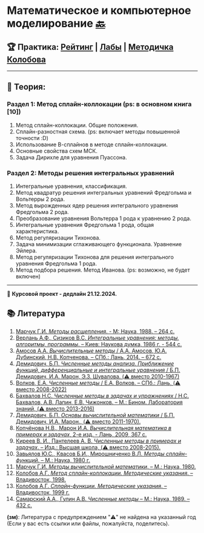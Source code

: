 # Математическое и компьютерное моделирование [🔙](https://github.com/motattack/mcs_24_2)

## 🏆 Практика: [Рейтинг](https://docs.google.com/spreadsheets/d/1pDOthpampAzwYNo5bxVVs_Y7zhfdHVXhyE1CDe9-RHo/edit?usp=sharing) | [Лабы](https://drive.google.com/drive/folders/1s3DMYA1776GiquzVYUHOLEvQWoQ5TA8q?usp=sharing) | [Методичка Колобова](https://raw.githubusercontent.com/motattack/mcs_24_2/main/mcm/books/lab_dop_glav.pdf)

---

## 📖 Теория:

### Раздел 1: Метод сплайн-коллокации (ps: в основном книга [10])
1. Метод сплайн-коллокации. Общие положения.
2. Сплайн-разностная схема. (ps: включает методы повышенной точности :D)
3. Использование В-сплайнов в методе сплайн-коллокации.
4. Основные свойства схем МСК.
5. Задача Дирихле для уравнения Пуассона.

### Раздел 2: Методы решения интегральных уравнений
1. Интегральные уравнения, классификация.
2. Метод квадратур решения интегральных уравнений Фредгольма и Вольтерры 2 рода.
3. Метод вырожденных ядер решения интегрального уравнения Фредгольма 2 рода.
4. Преобразование уравнения Вольтерра 1 рода к уравнению 2 рода.
5. Интегральные уравнения Фредгольма 1 рода, общая характеристика.
6. Метод регуляризации Тихонова.
7. Задача минимизации сглаживающего функционала. Уравнение Эйлера.
8. Метод регуляризации Тихонова для решения интегрального уравнения Фредгольма 1 рода.
9. Метод подбора решения. Метод Иванова. (ps: возможно, не будет включен)

---

📆 **Курсовой проект - дедлайн 21.12.2024.**

## 📚 Литература
1. [Марчук Г.И. *Методы расщепления*. - М: Наука, 1988. – 264 с.](https://raw.githubusercontent.com/motattack/mcs_24_2/main/mcm/books/rashep.pdf)
2. [Верлань А.Ф., Сизиков В.С. *Интегральные уравнения: методы, алгоритмы, программы*. – Киев: Наукова думка, 1986 г. - 544 с.](https://raw.githubusercontent.com/motattack/mcs_24_2/main/mcm/books/A_F_Verlan_V_S_Sizikov_-_Integralnye_uravnenia.pdf)
3. [Амосов А.А. *Вычислительные методы* / А.А. Амосов, Ю.А. Дубинский, Н.В. Копченова. – СПб.: Лань, 2014. – 672 с.](https://raw.githubusercontent.com/motattack/mcs_24_2/main/mcm/books/Vychislitelnye-metody.pdf)
4. [Демидович, Б.П. *Численные методы анализа. Приближение функций, дифференциальные и интегральные уравнения* / Б.П. Демидович, И.А. Марон, Э.З. Шувалова. (⚠️ вместо 2010-1967)](https://raw.githubusercontent.com/motattack/mcs_24_2/main/mcm/books/I_A_Maron_E_Z_Shuvalova_B_P_Demidovich_Chislennye_metody_analiza_Priblizhenie_funktsiy_differentsialnye_i_integralnye_uravnenia.pdf)
5. [Волков, Е.А. *Численные методы* / Е.А. Волков. – СПб.: Лань, (⚠️ вместо 2008-2022)](https://raw.githubusercontent.com/motattack/mcs_24_2/main/mcm/books/%D0%A7%D0%B8%D1%81%D0%BB%D0%B5%D0%BD%D0%BD%D1%8B%D0%B5%20%D0%BC%D0%B5%D1%82%D0%BE%D0%B4%D1%8B%20(2022).pdf)
6. [Бахвалов Н.С. *Численные методы в задачах и упражнениях* / Н.С. Бахвалов, А.В. Лапин, Е.В. Чижонков. – М.: Бином. Лаборатория знаний, (⚠️ вместо 2013-2016)](https://raw.githubusercontent.com/motattack/mcs_24_2/main/mcm/books/%D0%91%D0%B0%D1%85%D0%B2%D0%B0%D0%BB%D0%BE%D0%B2%20%D0%9D.%D0%A1.%2C%20%D0%9A%D0%BE%D1%80%D0%BD%D0%B5%D0%B2%20%D0%90.%D0%90.%2C%20%D0%A7%D0%B8%D0%B6%D0%BE%D0%BD%D0%BA%D0%BE%D0%B2%20%D0%95.%D0%92.%20-%20%D0%A7%D0%B8%D1%81%D0%BB%D0%B5%D0%BD%D0%BD%D1%8B%D0%B5%20%D0%BC%D0%B5%D1%82%D0%BE%D0%B4%D1%8B.%20%D0%A0%D0%B5%D1%88%D0%B5%D0%BD%D0%B8%D1%8F%20%D0%B7%D0%B0%D0%B4%D0%B0%D1%87%20%D0%B8%20%D1%83%D0%BF%D1%80%D0%B0%D0%B6%D0%BD%D0%B5%D0%BD%D0%B8%D1%8F%2C%202-%D0%B5%20%D0%B8%D0%B7%D0%B4%D0%B0%D0%BD%D0%B8%D0%B5%20-%202016.pdf)
7. [Демидович, Б.П. *Основы вычислительной математики* / Б.П. Демидович, И.А. Марон., (⚠️ вместо 2011-1970).](https://raw.githubusercontent.com/motattack/mcs_24_2/main/mcm/books/Demidovich_Osnovy-vychislitelnoy-matematiki.744699.pdf)
8. [Копчёнова Н.В., Марон И.А. *Вычислительная математика в примерах и задачах*, 2-е изд. - Лань, 2009, 367 с.](https://raw.githubusercontent.com/motattack/mcs_24_2/main/mcm/books/%D0%9A%D0%BE%D0%BF%D1%87%D0%B5%D0%BD%D0%BE%D0%B2%D0%B0%20%D0%9D.%D0%92.%2C%20%D0%9C%D0%B0%D1%80%D0%BE%D0%BD%20%D0%98.%D0%90.%20-%20%D0%92%D1%8B%D1%87%D0%B8%D1%81%D0%BB%D0%B8%D1%82%D0%B5%D0%BB%D1%8C%D0%BD%D0%B0%D1%8F%20%D0%BC%D0%B0%D1%82%D0%B5%D0%BC%D0%B0%D1%82%D0%B8%D0%BA%D0%B0%20%D0%B2%20%D0%BF%D1%80%D0%B8%D0%BC%D0%B5%D1%80%D0%B0%D1%85%20%D0%B8%20%D0%B7%D0%B0%D0%B4%D0%B0%D1%87%D0%B0%D1%85%20-%202009.pdf)
9. [Киреев В. И., Пантелеев А. В. *Численные методы в примерах и задачах*. – Изд.: Высшая школа, (⚠️ вместо 2008-2015).](https://raw.githubusercontent.com/motattack/mcs_24_2/main/mcm/books/Kireev_Chislennye-metody-v-primerah-i-zadachah.638423.pdf)
10. [Завьялов Ю.С., Квасов Б.И., Мирошниченко В.Л. *Методы сплайн-функций*. – М.: Наука, 1980 г.](https://raw.githubusercontent.com/motattack/mcs_24_2/main/mcm/books/splain.pdf)
11. [Марчук Г.И. *Методы вычислительной математики*. – М.: Наука, 1980.](https://raw.githubusercontent.com/motattack/mcs_24_2/main/mcm/books/vychmat.pdf)
12. [Колобов А.Г. *Метод сплайн-коллокации. Методические указания*. – Владивосток, 1998.](https://raw.githubusercontent.com/motattack/mcs_24_2/main/mcm/books/%D0%9C%D0%B5%D1%82%D0%BE%D0%B4%20%D1%81%D0%BF%D0%BB%D0%B0%D0%B9%D0%BD-%D0%BA%D0%BE%D0%BB%D0%BB%D0%BE%D0%BA%D0%B0%D1%86%D0%B8%D0%B8.pdf)
13. [Колобов А.Г. *Сплайн-функции. Методические указания*. – Владивосток, 1999 г.](https://raw.githubusercontent.com/motattack/mcs_24_2/main/mcm/books/Metodich2.pdf)
14. [Самарский А.А., Гулин А.В. *Численные методы* – М.: Наука, 1989. – 432 с.](https://raw.githubusercontent.com/motattack/mcs_24_2/main/mcm/books/book1989.pdf)

**(зм)**: Литература с предупреждением "⚠️" не найдена на указанный год (Если у вас есть ссылки или файлы, пожалуйста, поделитесь).